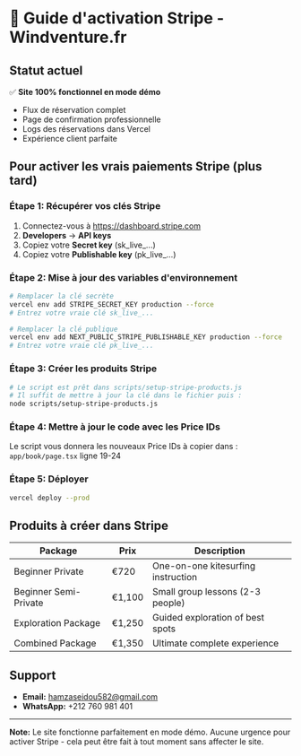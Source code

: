 # 🚀 Guide d'activation Stripe - Windventure.fr

## Statut actuel
✅ **Site 100% fonctionnel en mode démo**
- Flux de réservation complet
- Page de confirmation professionnelle  
- Logs des réservations dans Vercel
- Expérience client parfaite

## Pour activer les vrais paiements Stripe (plus tard)

### Étape 1: Récupérer vos clés Stripe
1. Connectez-vous à https://dashboard.stripe.com
2. **Developers** → **API keys**
3. Copiez votre **Secret key** (sk_live_...)
4. Copiez votre **Publishable key** (pk_live_...)

### Étape 2: Mise à jour des variables d'environnement
```bash
# Remplacer la clé secrète
vercel env add STRIPE_SECRET_KEY production --force
# Entrez votre vraie clé sk_live_...

# Remplacer la clé publique  
vercel env add NEXT_PUBLIC_STRIPE_PUBLISHABLE_KEY production --force
# Entrez votre vraie clé pk_live_...
```

### Étape 3: Créer les produits Stripe
```bash
# Le script est prêt dans scripts/setup-stripe-products.js
# Il suffit de mettre à jour la clé dans le fichier puis :
node scripts/setup-stripe-products.js
```

### Étape 4: Mettre à jour le code avec les Price IDs
Le script vous donnera les nouveaux Price IDs à copier dans :
`app/book/page.tsx` ligne 19-24

### Étape 5: Déployer
```bash
vercel deploy --prod
```

## Produits à créer dans Stripe

| Package | Prix | Description |
|---------|------|-------------|
| Beginner Private | €720 | One-on-one kitesurfing instruction |
| Beginner Semi-Private | €1,100 | Small group lessons (2-3 people) |
| Exploration Package | €1,250 | Guided exploration of best spots |
| Combined Package | €1,350 | Ultimate complete experience |

## Support
- **Email:** hamzaseidou582@gmail.com
- **WhatsApp:** +212 760 981 401

---

**Note:** Le site fonctionne parfaitement en mode démo. Aucune urgence pour activer Stripe - cela peut être fait à tout moment sans affecter le site.